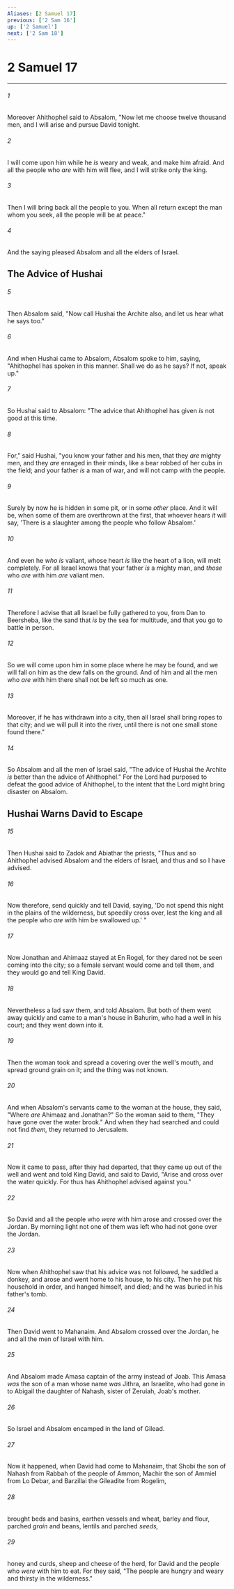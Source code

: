 ```yaml
---
Aliases: [2 Samuel 17]
previous: ['2 Sam 16']
up: ['2 Samuel']
next: ['2 Sam 18']
---
```

# 2 Samuel 17

***


###### 1 
Moreover Ahithophel said to Absalom, "Now let me choose twelve thousand men, and I will arise and pursue David tonight. 

###### 2 
I will come upon him while he _is_ weary and weak, and make him afraid. And all the people who _are_ with him will flee, and I will strike only the king. 

###### 3 
Then I will bring back all the people to you. When all return except the man whom you seek, all the people will be at peace." 

###### 4 
And the saying pleased Absalom and all the elders of Israel.

## The Advice of Hushai 

###### 5 
Then Absalom said, "Now call Hushai the Archite also, and let us hear what he says too." 

###### 6 
And when Hushai came to Absalom, Absalom spoke to him, saying, "Ahithophel has spoken in this manner. Shall we do as he says? If not, speak up." 

###### 7 
So Hushai said to Absalom: "The advice that Ahithophel has given _is_ not good at this time. 

###### 8 
For," said Hushai, "you know your father and his men, that they _are_ mighty men, and they _are_ enraged in their minds, like a bear robbed of her cubs in the field; and your father _is_ a man of war, and will not camp with the people. 

###### 9 
Surely by now he is hidden in some pit, or in some _other_ place. And it will be, when some of them are overthrown at the first, that whoever hears _it_ will say, 'There is a slaughter among the people who follow Absalom.' 

###### 10 
And even he _who is_ valiant, whose heart _is_ like the heart of a lion, will melt completely. For all Israel knows that your father _is_ a mighty man, and _those_ who _are_ with him _are_ valiant men. 

###### 11 
Therefore I advise that all Israel be fully gathered to you, from Dan to Beersheba, like the sand that _is_ by the sea for multitude, and that you go to battle in person. 

###### 12 
So we will come upon him in some place where he may be found, and we will fall on him as the dew falls on the ground. And of him and all the men who _are_ with him there shall not be left so much as one. 

###### 13 
Moreover, if he has withdrawn into a city, then all Israel shall bring ropes to that city; and we will pull it into the river, until there is not one small stone found there." 

###### 14 
So Absalom and all the men of Israel said, "The advice of Hushai the Archite _is_ better than the advice of Ahithophel." For the Lord had purposed to defeat the good advice of Ahithophel, to the intent that the Lord might bring disaster on Absalom.

## Hushai Warns David to Escape 

###### 15 
Then Hushai said to Zadok and Abiathar the priests, "Thus and so Ahithophel advised Absalom and the elders of Israel, and thus and so I have advised. 

###### 16 
Now therefore, send quickly and tell David, saying, 'Do not spend this night in the plains of the wilderness, but speedily cross over, lest the king and all the people who _are_ with him be swallowed up.' " 

###### 17 
Now Jonathan and Ahimaaz stayed at En Rogel, for they dared not be seen coming into the city; so a female servant would come and tell them, and they would go and tell King David. 

###### 18 
Nevertheless a lad saw them, and told Absalom. But both of them went away quickly and came to a man's house in Bahurim, who had a well in his court; and they went down into it. 

###### 19 
Then the woman took and spread a covering over the well's mouth, and spread ground grain on it; and the thing was not known. 

###### 20 
And when Absalom's servants came to the woman at the house, they said, "Where _are_ Ahimaaz and Jonathan?" So the woman said to them, "They have gone over the water brook." And when they had searched and could not find _them,_ they returned to Jerusalem. 

###### 21 
Now it came to pass, after they had departed, that they came up out of the well and went and told King David, and said to David, "Arise and cross over the water quickly. For thus has Ahithophel advised against you." 

###### 22 
So David and all the people who _were_ with him arose and crossed over the Jordan. By morning light not one of them was left who had not gone over the Jordan. 

###### 23 
Now when Ahithophel saw that his advice was not followed, he saddled a donkey, and arose and went home to his house, to his city. Then he put his household in order, and hanged himself, and died; and he was buried in his father's tomb. 

###### 24 
Then David went to Mahanaim. And Absalom crossed over the Jordan, he and all the men of Israel with him. 

###### 25 
And Absalom made Amasa captain of the army instead of Joab. This Amasa _was_ the son of a man whose name _was_ Jithra, an Israelite, who had gone in to Abigail the daughter of Nahash, sister of Zeruiah, Joab's mother. 

###### 26 
So Israel and Absalom encamped in the land of Gilead. 

###### 27 
Now it happened, when David had come to Mahanaim, that Shobi the son of Nahash from Rabbah of the people of Ammon, Machir the son of Ammiel from Lo Debar, and Barzillai the Gileadite from Rogelim, 

###### 28 
brought beds and basins, earthen vessels and wheat, barley and flour, parched _grain_ and beans, lentils and parched _seeds,_ 

###### 29 
honey and curds, sheep and cheese of the herd, for David and the people who _were_ with him to eat. For they said, "The people are hungry and weary and thirsty in the wilderness."

